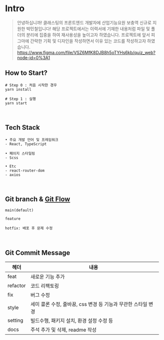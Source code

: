 # Intro
> 안녕하십니까! 클래스팅의 프론트엔드 개발자에 산업기능요원 보충역 신규로 지원한 박민철입니다! 해당 프로젝트에서는 이력서에 기재한 내용처럼 파일 및 폴더의 분리에 집중을 하여 재사용성을 높이고자 하였습니다. 프로젝트에 앞서 피그마에 간략한 기획 및 디자인을 작성하면서 이유 있는 코드를 작성하고자 하였습니다.
https://www.figma.com/file/VSZ6MfK8DJB8h5oTYHs6kb/quiz_web?node-id=0%3A1


## How to Start?

```
# Step 0 : 처음 시작한 경우
yarn install

# Step 1 : 실행
yarn start
```

<br/>

## Tech Stack

```
• 주요 개발 언어 및 프레임워크
- React, TypeScript

• 페이지 스타일링
- Scss

• Etc
- react-router-dom
- axios
```

<br/>

## Git branch & [Git Flow](https://techblog.woowahan.com/2553/)

```
main(default)

feature

hotfix: 배포 후 문제 수정
```

<br/>

## Git Commit Message

| 헤더     | 내용                                                          |
| -------- | ------------------------------------------------------------- |
| feat     | 새로운 기능 추가                                              |
| refactor | 코드 리팩토링                                                 |
| fix      | 버그 수정                                                     |
| style    | 세미 콜론 수정, 줄바꿈, css 변경 등 기능과 무관한 스타일 변경 |
| setting  | 빌드수행, 패키지 설치, 환경 설정 수정 등                      |
| docs     | 주석 추가 및 삭제, readme 작성                                |
